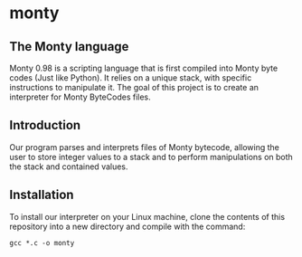 # monty

## The Monty language
Monty 0.98 is a scripting language that is first compiled into Monty byte codes (Just like Python). It relies on a unique stack, with specific instructions to manipulate it. The goal of this project is to create an interpreter for Monty ByteCodes files.

## Introduction
Our program parses and interprets files of Monty bytecode, allowing the user to store integer values to a stack and to perform manipulations on both the stack and contained values. 

## Installation
To install our interpreter on your Linux machine, clone the contents of this repository into a new directory and compile with the command:

    gcc *.c -o monty
